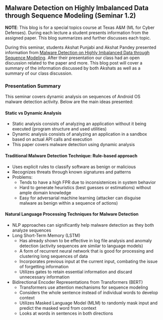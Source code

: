 ## Malware Detection on Highly Imbalanced Data through Sequence Modeling (Seminar 1.2)

**NOTE**: This blog is for a special topics course at Texas A&M (ML for Cyber Defenses). During each lecture a student presents information from the assigned paper. This blog summarizes and further discusses each topic.

During this seminar, students Akshat Punjabi and Akshat Pandey presented information from [Malware Detection on Highly Imbalanced Data through Sequence Modeling](https://dl.acm.org/doi/pdf/10.1145/3338501.3357374). After their presentation our class had an open discussion related to the paper and more. This blog post will cover a summary of the information discussed by both Akshats as well as a summary of our class discussion.

### Presentation Summary
This seminar covers dynamic analysis on sequences of Android OS malware detection activity. Below are the main ideas presented:

#### Static vs Dynamic Analysis
- Static analysis consists of analyzing an application without it being executed (program structure and used utilities)
- Dynamic analysis consists of analyzing an application in a sandbox based on actual API calls and execution
- This paper covers malware detection using dynamic analysis

#### Traditional Malware Detection Technique: Rule-based approach
- Uses explicit rules to classify software as benign or malicious
- Recognizes threats through known signatures and patterns
- Problems:
  - Tends to have a high FPR due to inconsistenices in system behavior
  - Hard to generate heuristics (best guesses or estimations) without ample domain knowledge
  - Easy for adversarial machine learning (attacker can disguise malware as benign within a sequence of actions)

#### Natural Language Processing Techniques for Malware Detection
- NLP approaches can significantly help malware detection as they both analyze sequences
- Long Short-Term Memory (LSTM)
  - Has already shown to be effective in log file analysis and anomaly detection (activity sequences are similar to language models)
  - A form of recurrent neural network that is good for processing and clustering long sequences of data
  - Incorporates previous input at the current input, combating the issue of forgetting information
  - Utilizes gates to retain essential information and discard unnecessary information
- Bidirectional Encoder Representations from Transformers (BERT)
  - Transformers use attention mechanisms for sequence modeling
  - Considers the whole sentence instead of individual words to develop context
  - Utilizes Masked Language Model (MLM) to randomly mask input and predict the masked word from context
  - Looks at words in sentences in both directions



